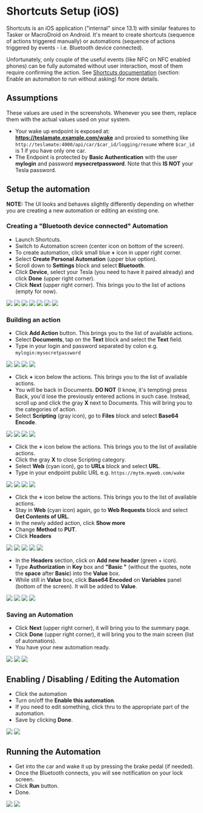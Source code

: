 # Shortcuts Setup (iOS)

Shortcuts is an iOS application ("internal" since 13.1) with similar features to Tasker or MacroDroid on Android. It's meant to create shortcuts (sequence of actions triggered manually) or automations (sequence of actions triggered by events - i.e. Bluetooth device connected).

Unfortunately, only couple of the useful events (like NFC on NFC enabled phones) can be fully automated without user interaction, most of them require confirming the action. See [Shortcuts documentation](https://support.apple.com/guide/shortcuts/enable-or-disable-a-personal-automation-apd602971e63/ios) (section: Enable an automation to run without asking) for more details.

## Assumptions

These values are used in the screenshots. Whenever you see them, replace them with the actual values used on your system.

- Your wake up endpoint is exposed at: **https://teslamate.example.com/wake** and proxied to something like `http://teslamate:4000/api/car/$car_id/logging/resume` where `$car_id` is 1 if you have only one car.
- The Endpoint is protected by **Basic Authentication** with the user **mylogin** and password **mysecretpassword**. Note that this **IS NOT** your Tesla password.

## Setup the automation

**NOTE:** The UI looks and behaves slightly differently depending on whether you are creating a new automation or editing an existing one.

### Creating a "Bluetooth device connected" Automation

- Launch Shortcuts.
- Switch to Automation screen (center icon on bottom of the screen).
- To create automation, click small blue **+** icon in upper right corner.
- Select **Create Personal Automation** (upper blue option).
- Scroll down to **Settings** block and select **Bluetooth**.
- Click **Device**, select your Tesla (you need to have it paired already) and click **Done** (upper right corner).
- Click **Next** (upper right corner). This brings you to the list of actions (empty for now).

![](../../images/shortcuts/create_00_home.png) ![](../../images/shortcuts/create_01_aut_home.png) ![](../../images/shortcuts/create_02_new_automation_type.png)
![](../../images/shortcuts/create_03_triggering_event.png) ![](../../images/shortcuts/create_04_bluetooth.png) ![](../../images/shortcuts/create_05_bluetooth_device.png)
![](../../images/shortcuts/create_06_bluetooth_selected.png)

### Building an action

- Click **Add Action** button. This brings you to the list of available actions.
- Select **Documents**, tap on the **Text** block and select the **Text** field.
- Type in your login and password separated by colon e.g. `mylogin:mysecretpassword`

![](../../images/shortcuts/create_07_add_action.png) ![](../../images/shortcuts/create_08_action_categories.png) ![](../../images/shortcuts/create_09_docs_text.png)
![](../../images/shortcuts/create_10_text_edit.png)

- Click **+** icon below the actions. This brings you to the list of available actions.
- You will be back in Documents. **DO NOT** (I know, it's tempting) press Back, you'd lose the previously entered actions in such case. Instead, scroll up and click the gray **X** next to Documents. This will bring you to the categories of action.
- Select **Scripting** (gray icon), go to **Files** block and select **Base64 Encode**.

![](../../images/shortcuts/create_11_text_edit_filled.png) ![](../../images/shortcuts/create_12_documents_close.png) ![](../../images/shortcuts/create_13_action_categories.png)
![](../../images/shortcuts/create_14_scripting_enc.png)

- Click the **+** icon below the actions. This brings you to the list of available actions.
- Click the gray **X** to close Scripting category.
- Select **Web** (cyan icon), go to **URLs** block and select **URL**.
- Type in your endpoint public URL e.g. `https://mytm.myweb.com/wake`

![](../../images/shortcuts/create_15_enc_added.png) ![](../../images/shortcuts/create_16_scripting_close.png) ![](../../images/shortcuts/create_17_action_categories.png)
![](../../images/shortcuts/create_17_url.png)

- Click the **+** icon below the actions. This brings you to the list of available actions.
- Stay in **Web** (cyan icon) again, go to **Web Requests** block and select **Get Contents of URL**.
- In the newly added action, click **Show more**
- Change **Method** to **PUT**.
- Click **Headers**

![](../../images/shortcuts/create_18_url_edit.png) ![](../../images/shortcuts/create_19_url_contents.png) ![](../../images/shortcuts/create_20_url_contents_added.png)
![](../../images/shortcuts/create_21_show_more.png) ![](../../images/shortcuts/create_22_method.png)

- In the **Headers** section, click on **Add new header** (green + icon).
- Type **Authorization** in **Key** box and **"Basic "** (without the quotes, note the **space** after **Basic**) into the **Value** box.
- While still in **Value** box, click **Base64 Encoded** on **Variables** panel (bottom of the screen). It will be added to **Value**.

![](../../images/shortcuts/create_23_headers.png) ![](../../images/shortcuts/create_24_headers_add.png) ![](../../images/shortcuts/create_25_headers_values.png)
![](../../images/shortcuts/create_26_headers_values_var.png)

### Saving an Automation

- Click **Next** (upper right corner), it will bring you to the summary page.
- Click **Done** (upper right corner), it will bring you to the main screen (list of automations).
- You have your new automation ready.

![](../../images/shortcuts/create_27_contents_filled.png) ![](../../images/shortcuts/create_28_automation_detail.png) ![](../../images/shortcuts/create_29_automation_list.png)

## Enabling / Disabling / Editing the Automation

- Click the automation
- Turn on/off the **Enable this automation**.
- If you need to edit something, click thru to the appropriate part of the automation.
- Save by clicking **Done**.

![](../../images/shortcuts/edit_01_automation_detail.png) ![](../../images/shortcuts/edit_02_edit_actions.png)

## Running the Automation

- Get into the car and wake it up by pressing the brake pedal (if needed).
- Once the Bluetooth connects, you will see notification on your lock screen.
- Click **Run** button.
- Done.

![](../../images/shortcuts/run_01_run.png) ![](../../images/shortcuts/run_00_notification.png)
